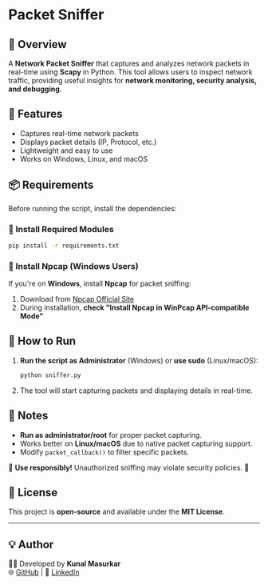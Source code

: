 # Packet Sniffer

## 📌 Overview
A **Network Packet Sniffer** that captures and analyzes network packets in real-time using **Scapy** in Python. This tool allows users to inspect network traffic, providing useful insights for **network monitoring, security analysis, and debugging**.

## 🚀 Features
- Captures real-time network packets
- Displays packet details (IP, Protocol, etc.)
- Lightweight and easy to use
- Works on Windows, Linux, and macOS

## 📦 Requirements
Before running the script, install the dependencies:

### 🔹 Install Required Modules
```sh
pip install -r requirements.txt
```

### 🔹 Install **Npcap** (Windows Users)
If you're on **Windows**, install **Npcap** for packet sniffing:
1. Download from [Npcap Official Site](https://nmap.org/npcap/)
2. During installation, **check "Install Npcap in WinPcap API-compatible Mode"**

## 🔧 How to Run
1. **Run the script as Administrator** (Windows) or **use sudo** (Linux/macOS):
   ```sh
   python sniffer.py
   ```
2. The tool will start capturing packets and displaying details in real-time.

## 🔹 Notes
- **Run as administrator/root** for proper packet capturing.
- Works better on **Linux/macOS** due to native packet capturing support.
- Modify `packet_callback()` to filter specific packets.

📌 **Use responsibly!** Unauthorized sniffing may violate security policies. 🚀

## 📜 License
This project is **open-source** and available under the **MIT License**.

---

## 💡 Author
👨‍💻 Developed by **Kunal Masurkar**  
🌐 [GitHub](https://github.com/kunal-masurkar) | 🔗 [LinkedIn](https://linkedin.com/in/kunal-masurkar-8494a123a)
